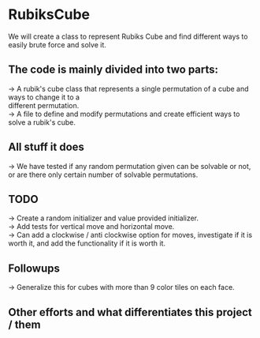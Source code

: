 # RubiksCube
We will create a class to represent Rubiks Cube and find different ways to easily brute force and solve it.

## The code is mainly divided into two parts: 
-> A rubik's cube class that represents a single permutation of a cube and ways to change it to a  
   different permutation.    
-> A file to define and modify permutations and create efficient ways to solve a rubik's cube.   

## All stuff it does
-> We have tested if any random permutation given can be solvable or not, or are there only certain number of solvable permutations.   


## TODO 
-> Create a random initializer and value provided initializer.   
-> Add tests for vertical move and horizontal move.    
-> Can add a clockwise / anti clockwise option for moves, investigate if it is worth it, and add the functionality if it is worth it.   


## Followups 
-> Generalize this for cubes with more than 9 color tiles on each face.


## Other efforts and what differentiates this project / them

